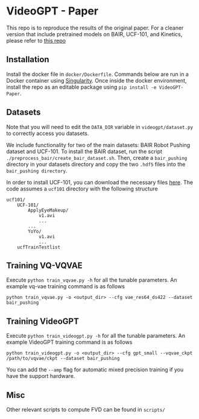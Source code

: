 # VideoGPT - Paper

This repo is to reproduce the results of the original paper. For a cleaner version that include pretrained models on BAIR, UCF-101, and Kinetics, please refer to [this repo](https://github.com/wilson1yan/VideoGPT)

## Installation

Install the docker file in `docker/Dockerfile`. Commands below are run in a Docker container using [Singularity](https://singularity.lbl.gov/archive/docs/v2-3/docs-docker). Once inside the docker environment, install the repo as an editable package using `pip install -e VideoGPT-Paper`. 

## Datasets
Note that you will need to edit the `DATA_DIR` variable in `videogpt/dataset.py` to correctly access you datasets.

We include functionality for two of the main datasets: BAIR Robot Pushing dataset and UCF-101. To install the BAIR dataset, run the script `./preprocess_bair/create_bair_dataset.sh`. Then, create a `bair_pushing` directory in your datasets directory and copy the two `.hdf5` files into the `bair_pushing directory`.

In order to install UCF-101, you can download the necessary files [here](https://www.crcv.ucf.edu/data/UCF101.php). The code assumes a `ucf101` directory with the following structure
```
ucf101/
    UCF-101/
        ApplyEyeMakeup/
            v1.avi
            ...
        ...
        YoYo/
            v1.avi
            ...
    ucfTrainTestlist
```

## Training VQ-VQVAE
Execute `python train_vqvae.py -h` for all the tunable parameters. An example vq-vae training command is as follows
```
python train_vqvae.py -o <output_dir> --cfg vae_res64_ds422 --dataset bair_pushing
```

## Training VideoGPT
Execute `python train_videogpt.py -h` for all the tunable parameters. An example VideoGPT training command is as follows
```
python train_videogpt.py -o <output_dir> --cfg gpt_small --vqvae_ckpt /path/to/vqvae/ckpt --dataset bair_pushing
```
You can add the `--amp` flag for automatic mixed precision training if you have the support hardware.

## Misc
Other relevant scripts to compute FVD can be found in `scripts/`